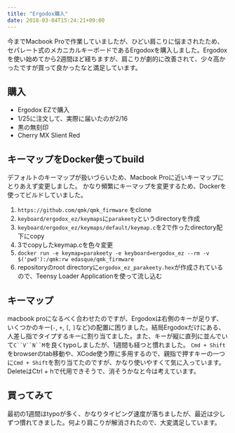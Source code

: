 ```yaml
---
title: "Ergodox購入"
date: 2018-03-04T15:24:21+09:00
---
```


今までMacbook Proで作業していましたが、ひどい肩こりに悩まされたため、セパレート式のメカニカルキーボードであるErgodoxを購入しました。Ergodoxを使い始めてから2週間ほど経ちますが、肩こりが劇的に改善されて、少々高かったですが買って良かったなと満足しています。

<!--more-->

## 購入
- Ergodox EZで購入
- 1/25に注文して、実際に届いたのが2/16
- 黒の無刻印
- Cherry MX Slient Red

## キーマップをDocker使ってbuild
デフォルトのキーマップが扱いづらいため、Macbook Proに近いキーマップにとりあえず変更しました。
かなり頻繁にキーマップを変更するため、Dockerを使ってビルドしていました。

1. `https://github.com/qmk/qmk_firmware` をclone
2. `keyboard/ergodox_ez/keymaps`に`parakeety`というdirectoryを作成
3. `keyboard/ergodox_ez/keymaps/default/keymap.c`を2で作ったdirectory配下にcopy
4. 3でcopyしたkeymap.cを色々変更
5. `docker run -e keymap=parakeety -e keyboard=ergodox_ez --rm -v $('pwd'):/qmk:rw edasque/qmk_firmware`
6. repositoryのroot directoryに`ergodox_ez_parakeety.hex`が作成されているので、Teensy Loader Applicationを使って流し込む

## キーマップ
macbook proになるべく合わせたのですが、Ergodoxは右側のキーが足りず、いくつかのキー(`-`, `+`, `[`, `]`など)の配置に困りました。結局Ergodoxだけにある、人差し指でタイプするキーに割り当てました。また、キーが縦に直列に並んでいて`C``V``N``M`を良くtypoしましたが、1週間も経つと慣れました。
`Cmd + Shift`をbrowserのtab移動や、XCode使う際に多用するので、親指で押すキーの一つに`Cmd + Shift`を割り当てたのですが、かなり使いやすくて気に入っています。DeleteはCtrl + hで代用できそうで、消そうかなと今は考えています。

## 買ってみて
最初の1週間はtypoが多く、かなりタイピング速度が落ちましたが、最近は少しずつ慣れてきました。何より肩こりが解消されたので、大変満足しています。